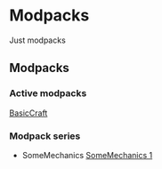 # Modpacks

Just modpacks

## Modpacks

### Active modpacks
[BasicCraft](https://nightly.link/MisileLab/modpacks/workflows/BasicCraft/main/BasicCraft.zip)  

### Modpack series

- SomeMechanics
[SomeMechanics 1](https://github.com/MisileLab/modpacks/releases/download/archivesomemechanics/SomeMechanics.zip)
